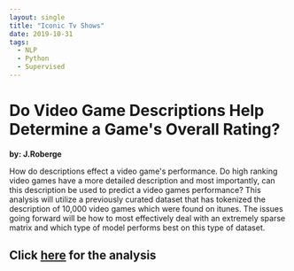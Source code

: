 ```yaml
---
layout: single
title: "Iconic Tv Shows"
date: 2019-10-31
tags:
  - NLP
  - Python
  - Supervised
---
```

# Do Video Game Descriptions Help Determine a Game's Overall Rating?
**by: J.Roberge**

How do descriptions effect a video game's performance. Do high ranking video games have a more detailed description and 
most importantly, can this description be used to predict a video games performance? This analysis will utilize a previously 
curated dataset that has tokenized the description of 10,000 video games which were found on itunes. The issues going forward 
will be how to most effectively deal with an extremely sparse matrix and which type of model performs best on this type of dataset.

<h2> <strong>Click  <a href="https://jwr1015.github.io/links/joshua_roberge_quiz_2.html">here</a> for the analysis </strong></h2>






